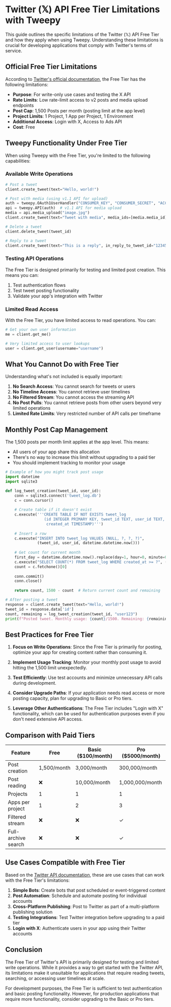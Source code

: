 # Twitter (𝕏) API Free Tier Limitations with Tweepy

This guide outlines the specific limitations of the Twitter (𝕏) API Free Tier and how they apply when using Tweepy. Understanding these limitations is crucial for developing applications that comply with Twitter's terms of service.

## Official Free Tier Limitations

According to [Twitter's official documentation](https://docs.x.com/x-api/getting-started/about-x-api), the Free Tier has the following limitations:

- **Purpose**: For write-only use cases and testing the X API
- **Rate Limits**: Low rate-limit access to v2 posts and media upload endpoints
- **Post Cap**: 1,500 Posts per month (posting limit at the app level)
- **Project Limits**: 1 Project, 1 App per Project, 1 Environment
- **Additional Access**: Login with X, Access to Ads API
- **Cost**: Free

## Tweepy Functionality Under Free Tier

When using Tweepy with the Free Tier, you're limited to the following capabilities:

### Available Write Operations

```python
# Post a tweet
client.create_tweet(text="Hello, world!")

# Post with media (using v1.1 API for upload)
auth = tweepy.OAuth1UserHandler("CONSUMER_KEY", "CONSUMER_SECRET", "ACCESS_TOKEN", "ACCESS_TOKEN_SECRET")
api = tweepy.API(auth)  # v1.1 API for media upload
media = api.media_upload("image.jpg")
client.create_tweet(text="Tweet with media", media_ids=[media.media_id])

# Delete a tweet
client.delete_tweet(tweet_id)

# Reply to a tweet
client.create_tweet(text="This is a reply", in_reply_to_tweet_id="1234567890")
```

### Testing API Operations

The Free Tier is designed primarily for testing and limited post creation. This means you can:

1. Test authentication flows
2. Test tweet posting functionality 
3. Validate your app's integration with Twitter

### Limited Read Access

With the Free Tier, you have limited access to read operations. You can:

```python
# Get your own user information
me = client.get_me()

# Very limited access to user lookups
user = client.get_user(username="username")
```

## What You Cannot Do with Free Tier

Understanding what's not included is equally important:

1. **No Search Access**: You cannot search for tweets or users
2. **No Timeline Access**: You cannot retrieve user timelines
3. **No Filtered Stream**: You cannot access the streaming API
4. **No Post Pulls**: You cannot retrieve posts from other users beyond very limited operations
5. **Limited Rate Limits**: Very restricted number of API calls per timeframe

## Monthly Post Cap Management

The 1,500 posts per month limit applies at the app level. This means:

- All users of your app share this allocation
- There's no way to increase this limit without upgrading to a paid tier
- You should implement tracking to monitor your usage

```python
# Example of how you might track post usage
import datetime
import sqlite3

def log_tweet_creation(tweet_id, user_id):
    conn = sqlite3.connect('tweet_log.db')
    c = conn.cursor()
    
    # Create table if it doesn't exist
    c.execute('''CREATE TABLE IF NOT EXISTS tweet_log
                 (id INTEGER PRIMARY KEY, tweet_id TEXT, user_id TEXT, 
                  created_at TIMESTAMP)''')
    
    # Insert a row
    c.execute("INSERT INTO tweet_log VALUES (NULL, ?, ?, ?)", 
              (tweet_id, user_id, datetime.datetime.now()))
    
    # Get count for current month
    first_day = datetime.datetime.now().replace(day=1, hour=0, minute=0, second=0, microsecond=0)
    c.execute("SELECT COUNT(*) FROM tweet_log WHERE created_at >= ?", (first_day,))
    count = c.fetchone()[0]
    
    conn.commit()
    conn.close()
    
    return count, 1500 - count  # Return current count and remaining

# After posting a tweet
response = client.create_tweet(text="Hello, world!")
tweet_id = response.data['id']
count, remaining = log_tweet_creation(tweet_id, "user123")
print(f"Posted tweet. Monthly usage: {count}/1500. Remaining: {remaining}")
```

## Best Practices for Free Tier

1. **Focus on Write Operations**: Since the Free Tier is primarily for posting, optimize your app for creating content rather than consuming it.

2. **Implement Usage Tracking**: Monitor your monthly post usage to avoid hitting the 1,500 limit unexpectedly.

3. **Test Efficiently**: Use test accounts and minimize unnecessary API calls during development.

4. **Consider Upgrade Paths**: If your application needs read access or more posting capacity, plan for upgrading to Basic or Pro tiers.

5. **Leverage Other Authentications**: The Free Tier includes "Login with X" functionality, which can be used for authentication purposes even if you don't need extensive API access.

## Comparison with Paid Tiers

| Feature | Free | Basic ($100/month) | Pro ($5000/month) |
|---------|------|-------------------|-------------------|
| Post creation | 1,500/month | 3,000/month | 300,000/month |
| Post reading | ❌ | 10,000/month | 1,000,000/month |
| Projects | 1 | 1 | 1 |
| Apps per project | 1 | 2 | 3 |
| Filtered stream | ❌ | ❌ | ✓ |
| Full-archive search | ❌ | ❌ | ✓ |

## Use Cases Compatible with Free Tier

Based on the [Twitter API documentation](https://docs.x.com/x-api/what-to-build), these are use cases that can work with the Free Tier's limitations:

1. **Simple Bots**: Create bots that post scheduled or event-triggered content
2. **Post Automation**: Schedule and automate posting for individual accounts
3. **Cross-Platform Publishing**: Post to Twitter as part of a multi-platform publishing solution
4. **Testing Integrations**: Test Twitter integration before upgrading to a paid tier
5. **Login with X**: Authenticate users in your app using their Twitter accounts

## Conclusion

The Free Tier of Twitter's API is primarily designed for testing and limited write operations. While it provides a way to get started with the Twitter API, its limitations make it unsuitable for applications that require reading tweets, searching, or accessing user timelines at scale.

For development purposes, the Free Tier is sufficient to test authentication and basic posting functionality. However, for production applications that require more functionality, consider upgrading to the Basic or Pro tiers.